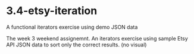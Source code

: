 # 3.4-etsy-iteration
A functional iterators exercise using demo JSON data

The week 3 weekend assignemnt. 
An iterators exercise using sample Etsy API JSON data to sort only the correct results. (no visual)
